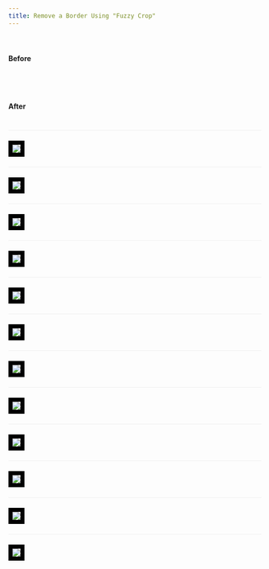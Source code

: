 ```yaml
---
title: Remove a Border Using "Fuzzy Crop"
---
```

<style>
.cropping .col-xs-6 {
  padding-top: 20px;
  padding-bottom: 20px;
  border-top: 1px solid #efefef;
}
.noborder {
  border: none !important;
}

.retsthumb {
  border: 8px black solid;
  max-height: 350px;
}
</style>
<div class="row cropping">
  <div class="col-xs-6 noborder">
  <h4 class="text-center">Before</h4>
  </div>
  <div class="col-xs-6 noborder">
  <h4 class="text-center">After</h4>
  </div>
  <div class="col-xs-6">
    <a href="http://media.nuhabitat.com/media/photo/2/480x480/15/3318115-0.jpg" target="_blank"><img src="http://media.nuhabitat.com/media/photo/2/480x480/15/3318115-0.jpg" class="img-responsive retsthumb"/></a>
  </div>
  <div class="col-xs-6">
    <a href="http://elliot.nuhabitat.com/media/photo/2/480x480/15/3318115-0.jpg" target="_blank"><img src="http://elliot.nuhabitat.com/media/photo/2/480x480/15/3318115-0.jpg" class="img-responsive retsthumb"/></a>
  </div>
  <div class="clearfix"></div>
  <!-- End Set -->
  <div class="col-xs-6">
    <a href="http://media.nuhabitat.com/media/photo/2/480x480/95/2236895-0.jpg" target="_blank"><img src="http://media.nuhabitat.com/media/photo/2/480x480/95/2236895-0.jpg" class="img-responsive retsthumb"/></a>
  </div>
  <div class="col-xs-6">
    <a href="http://elliot.nuhabitat.com/media/photo/2/480x480/95/2236895-0.jpg" target="_blank"><img src="http://elliot.nuhabitat.com/media/photo/2/480x480/95/2236895-0.jpg" class="img-responsive retsthumb"/></a>
  </div>
  <div class="clearfix"></div>
  <!-- End Set -->
  <div class="col-xs-6">
    <a href="http://media.nuhabitat.com/media/photo/2/480x480/68/3317968-0.jpg" target="_blank"><img src="http://media.nuhabitat.com/media/photo/2/480x480/68/3317968-0.jpg" class="img-responsive retsthumb"/></a>
  </div>
  <div class="col-xs-6">
    <a href="http://elliot.nuhabitat.com/media/photo/2/480x480/68/3317968-0.jpg" target="_blank"><img src="http://elliot.nuhabitat.com/media/photo/2/480x480/68/3317968-0.jpg" class="img-responsive retsthumb"/></a>
  </div>
  <div class="clearfix"></div>
  <!-- End Set -->
  <div class="col-xs-6">
    <a href="http://media.nuhabitat.com/media/photo/2/480x480/68/2134868-0.jpg" target="_blank"><img src="http://media.nuhabitat.com/media/photo/2/480x480/68/2134868-0.jpg" class="img-responsive retsthumb"/></a>
  </div>
  <div class="col-xs-6">
    <a href="http://elliot.nuhabitat.com/media/photo/2/480x480/68/2134868-0.jpg" target="_blank"><img src="http://elliot.nuhabitat.com/media/photo/2/480x480/68/2134868-0.jpg" class="img-responsive retsthumb"/></a>
  </div>
  <div class="clearfix"></div>
  <!-- End Set -->
  <div class="col-xs-6">
    <a href="http://media.nuhabitat.com/media/photo/2/480x480/40/3095240-0.jpg" target="_blank"><img src="http://media.nuhabitat.com/media/photo/2/480x480/40/3095240-0.jpg" class="img-responsive retsthumb"/></a>
  </div>
  <div class="col-xs-6">
    <a href="http://elliot.nuhabitat.com/media/photo/2/480x480/40/3095240-0.jpg" target="_blank"><img src="http://elliot.nuhabitat.com/media/photo/2/480x480/40/3095240-0.jpg" class="img-responsive retsthumb"/></a>
  </div>
  <div class="clearfix"></div>
  <!-- End Set -->
  <div class="col-xs-6">
    <a href="http://media.nuhabitat.com/media/photo/2/480x480/03/3101703-0.jpg" target="_blank"><img src="http://media.nuhabitat.com/media/photo/2/480x480/03/3101703-0.jpg" class="img-responsive retsthumb"/></a>
  </div>
  <div class="col-xs-6">
    <a href="http://elliot.nuhabitat.com/media/photo/2/480x480/03/3101703-0.jpg" target="_blank"><img src="http://elliot.nuhabitat.com/media/photo/2/480x480/03/3101703-0.jpg" class="img-responsive retsthumb"/></a>
  </div>
  <div class="clearfix"></div>
  <!-- End Set -->
</div>

